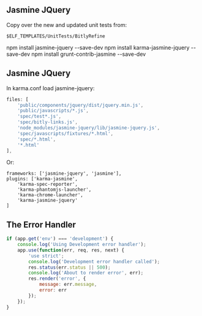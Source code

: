 ## Jasmine JQuery

Copy over the new and updated unit tests from:

	$ELF_TEMPLATES/UnitTests/BitlyRefine

npm install jasmine-jquery --save-dev
npm install karma-jasmine-jquery --save-dev
npm install grunt-contrib-jasmine --save-dev

## Jasmine JQuery

In karma.conf load jasmine-jquery:

```javascript
files: [
    'public/components/jquery/dist/jquery.min.js',
    'public/javascripts/*.js',
    'spec/test*.js',
    'spec/bitly-links.js',
    'node_modules/jasmine-jquery/lib/jasmine-jquery.js',
    'spec/javascripts/fixtures/*.html',
    'spec/*.html',
    '*.html'
],
```

Or:

```javascripts
frameworks: ['jasmine-jquery', 'jasmine'],
plugins: ['karma-jasmine',
    'karma-spec-reporter',
    'karma-phantomjs-launcher',
    'karma-chrome-launcher',
    'karma-jasmine-jquery'
]
```

## The Error Handler

```javascript
if (app.get('env') === 'development') {
    console.log('Using Development error handler');
    app.use(function(err, req, res, next) {
        'use strict';
        console.log('Development error handler called');
        res.status(err.status || 500);
        console.log('About to render error', err);
        res.render('error', {
            message: err.message,
            error: err
        });
    });
}
```
